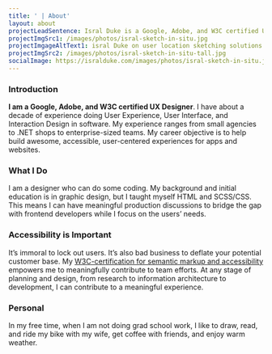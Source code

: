 ```yaml
---
title: ' | About'
layout: about
projectLeadSentence: Isral Duke is a Google, Adobe, and W3C certified UX Designer. He has a decade of experience doing User Experience, User Interface, and Interaction Design in software.
projectImgSrc1: /images/photos/isral-sketch-in-situ.jpg
projectImgageAltText1: isral Duke on user location sketching solutions. Several ink pens surround him. He has his sketchbook in his hands and his laptop, open, on his lap.
projectImgSrc2: /images/photos/isral-sketch-in-situ-tall.jpg
socialImage: https://isralduke.com/images/photos/isral-sketch-in-situ.jpg
---
```


### Introduction

**I am a Google, Adobe, and W3C certified UX Designer**. I have about a decade of experience doing User Experience, User Interface, and Interaction Design in software. My experience ranges from small agencies to .NET shops to enterprise-sized teams. My career objective is to help build awesome, accessible, user-centered experiences for apps and websites.

### What I Do

I am a designer who can do some coding. My background and initial education is in graphic design, but I taught myself HTML and SCSS/CSS. This means I can have meaningful production discussions to bridge the gap with frontend developers while I focus on the users’ needs. <!-- To illustrate, here’s the <a href="https://www.figma.com/community/file/1080971993134221445/Pelican-Mockups-1" target="_blank">Figma Community file</a> and <a href="https://pelican.ots.la.gov/" target="_blank">documentation site</a> for Pelican, a design I am currently building for Louisiana’s state government. -->

### Accessibility is Important

It’s immoral to lock out users. It’s also bad business to deflate your potential customer base. My <a href="https://courses.edx.org/certificates/42dc6997e0c4460f885d0763411dee0c" target="_blank">W3C-certification for semantic markup and accessibility</a> empowers me to meaningfully contribute to team efforts. At any stage of planning and design, from research to information architecture to development, I can contribute to a meaningful experience. 

### Personal

In my free time, when I am not doing grad school work, I like to draw, read, and ride my bike with my wife, get coffee with friends, and enjoy warm weather.

